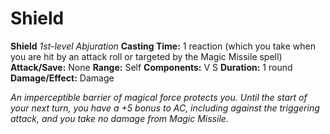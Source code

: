 # Shield

**Shield**
_1st-level Abjuration_
**Casting Time:** 1 reaction (which you take when you are hit by an attack roll or targeted by the Magic Missile spell)
**Attack/Save:** None
**Range:** Self
**Components:** V S
**Duration:** 1 round
**Damage/Effect:** Damage

*An imperceptible barrier of magical force protects you. Until the start of your next turn, you have a +5 bonus to AC, including against the triggering attack, and you take no damage from Magic Missile.*